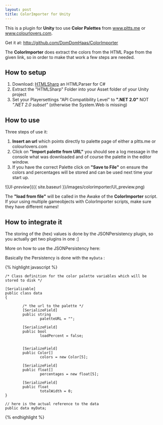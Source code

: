 ```yaml
---
layout: post
title: ColorImporter for Unity
---
```


This is a plugin for **Unity** too use **Color Palettes** from www.pltts.me or www.colourlovers.com.

Get it at: <http://github.com/DomDomHaas/ColorImporter>

The **ColorImporter** does extract the colors from the HTML Page from the given link, so in order to make that work a few steps are needed.


## How to setup

1. Download: [HTMLSharp](https://github.com/wallerdev/htmlsharp) an HTMLParser for C#
2. Extract the "HTMLSharp" Folder into your Asset folder of your Unity project
3. Set your Playersettings "API Compatibility Level" to **".NET 2.0"** NOT _".NET 2.0 subset"_ (otherwise the System.Web is missing)



## How to use

Three steps of use it:

1. **Insert an url** which points directly to palette page of either a pltts.me or colourlovers.com
2. Click on **"Import palette from URL"** you should see a log message in the console what was downloaded and of course the palette in the editor window.
3. If you have the correct Palette click on **"Save to File"** on ensure the colors and percentages will be stored and can be used next time your start up.

![_UI-preview_]({{ site.baseurl }}/images/colorimporter/UI_preview.png)


The **"load from file"** will be called in the Awake of the **ColorImporter** script.
If your using multiple gameobjects with ColorImporter scripts, make sure they have different names!



## How to integrate it

The storing of the (hex) values is done by the JSONPersistency plugin, so you actually get two plugins in one :]

More on how to use the JSONPersistency here:

Basically the Persistency is done with the `myData` :

{% highlight javascript %}

    /* Class definition for the color palette variables which will be stored to disk */

    [Serializable]
    public class data
    {

            /* the url to the palette */
            [SerializeField]
            public string
                    paletteURL = "";

            [SerializeField]
            public bool
                    loadPercent = false;


            [SerializeField]
            public Color[]
                    colors = new Color[5];

            [SerializeField]
            public float[]
                    percentages = new float[5];

            [SerializeField]
            public float
                    totalWidth = 0;
    }

    // here is the actual reference to the data
    public data myData;
        
{% endhighlight %}

